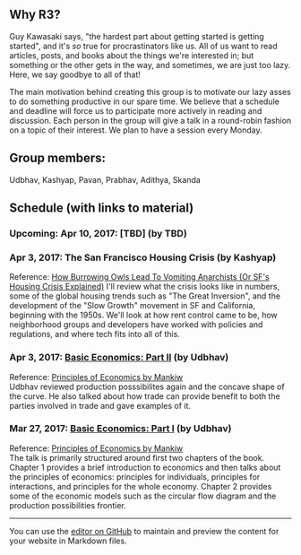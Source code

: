 ## Why R3?
Guy Kawasaki says, "the hardest part about getting started is getting started", and it's *so* true for procrastinators like us. All of us want to read articles, posts, and books about the things we're interested in; but something or the other gets in the way, and sometimes, we are just too lazy. Here, we say goodbye to all of that!

The main motivation behind creating this group is to motivate our lazy asses to do something productive in our spare time. We believe that a schedule and deadline will force us to participate more actively in reading and discussion. Each person in the group will give a talk in a round-robin fashion on a topic of their interest. We plan to have a session every Monday.

## Group members:
Udbhav, Kashyap, Pavan, Prabhav, Adithya, Skanda

## Schedule (with links to material)

### Upcoming: Apr 10, 2017: [TBD] (by TBD)

### Apr 3, 2017: The San Francisco Housing Crisis (by Kashyap)
Reference: [How Burrowing Owls Lead To Vomiting Anarchists (Or SF's Housing Crisis Explained)](https://techcrunch.com/2014/04/14/sf-housing/)
I'll review what the crisis looks like in numbers, some of the global housing trends such as "The Great Inversion", and the development of the "Slow Growth" movement in SF and California, beginning with the 1950s. We'll look at how rent control came to be, how neighborhood groups and developers have worked with policies and regulations, and where tech fits into all of this.

### Apr 3, 2017: [Basic Economics: Part II](https://drive.google.com/open?id=0B-844AnmP8ZRUGhtQTZ3bi1iQ0E) (by Udbhav)
Reference: [Principles of Economics by Mankiw](https://www.amazon.com/Principles-Economics-7th-Mankiws/dp/128516587X) <br>
Udbhav reviewed production posssibilites again and the concave shape of the curve. He also talked about how trade can provide benefit to both the parties involved in trade and gave examples of it.

### Mar 27, 2017: [Basic Economics: Part I](https://drive.google.com/open?id=0B-844AnmP8ZRNGxwLVZ0cHplRDA) (by Udbhav)
Reference: [Principles of Economics by Mankiw](https://www.amazon.com/Principles-Economics-7th-Mankiws/dp/128516587X) <br>
The talk is primarily structured around first two chapters of the book. Chapter 1 provides a brief introduction to economics and then talks about the principles of economics: principles for individuals, principles for interactions, and principles for the whole economy. Chapter 2 provides some of the economic models such as the circular flow diagram and the production possibilities frontier.

___

You can use the [editor on GitHub](https://github.com/prabhavagrawal/r3/edit/master/README.md) to maintain and preview the content for your website in Markdown files.

